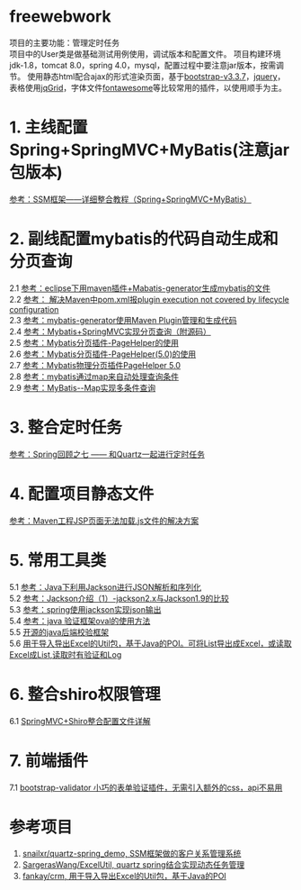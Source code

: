 # freewebwork
项目的主要功能：管理定时任务<br>
项目中的User类是做基础测试用例使用，调试版本和配置文件。
项目构建环境jdk-1.8，tomcat 8.0，spring 4.0，mysql，配置过程中要注意jar版本，按需调节。
使用静态html配合ajax的形式渲染页面，基于[bootstrap-v3.3.7](http://www.bootcss.com/)，[jquery](https://jquery.com/)，表格使用[jqGrid](http://www.guriddo.net/demo/bootstrap/)，字体文件[fontawesome](http://fontawesome.dashgame.com/)等比较常用的插件，以使用顺手为主。
# 1. 主线配置Spring+SpringMVC+MyBatis(注意jar包版本)
[参考：SSM框架——详细整合教程（Spring+SpringMVC+MyBatis）](http://blog.csdn.net/zhshulin/article/details/37956105) 
# 2. 副线配置mybatis的代码自动生成和分页查询
2.1 [参考：eclipse下用maven插件+Mabatis-generator生成mybatis的文件](http://blog.csdn.net/donggang1992/article/details/50847484)<br>
2.2 [参考： 解决Maven中pom.xml报plugin execution not covered by lifecycle configuration ](http://blog.csdn.net/zouxucong/article/details/53786752)<br>
2.3 [参考：mybatis-generator使用Maven Plugin管理和生成代码](http://liyunpeng.iteye.com/blog/1987818)<br>
2.4 [参考：Mybatis+SpringMVC实现分页查询（附源码）](http://www.cnblogs.com/zhangtan/p/5846955.html)<br>
2.5 [参考：Mybatis分页插件-PageHelper的使用](http://blog.csdn.net/u012728960/article/details/50791343)<br>
2.6 [参考：Mybatis分页插件-PageHelper(5.0)的使用](http://blog.csdn.net/u014695188/article/details/65629225)<br>
2.7 [参考：Mybatis物理分页插件PageHelper 5.0](http://blog.csdn.net/wzyxdwll/article/details/66473466)<br>
2.8 [参考：mybatis通过map来自动处理查询条件](http://www.jianshu.com/p/e33993f328f3)<br>
2.9 [参考：MyBatis--Map实现多条件查询](http://blog.csdn.net/sinat_27115575/article/details/70144177)
# 3. 整合定时任务
[参考：Spring回顾之七 —— 和Quartz一起进行定时任务](http://veiking.iteye.com/blog/2371511)
# 4. 配置项目静态文件
[参考：Maven工程JSP页面无法加载.js文件的解决方案](http://blog.csdn.net/javaee_sunny/article/details/52513160)
# 5. 常用工具类
5.1 [参考：Java下利用Jackson进行JSON解析和序列化](http://blog.csdn.net/accountwcx/article/details/24585987)<br>
5.2 [参考：Jackson介绍（1）-jackson2.x与Jackson1.9的比较](http://blog.csdn.net/u011179993/article/details/46454059)<br>
5.3 [参考：spring使用jackson实现json输出](http://blog.chinaunix.net/uid-192452-id-3967223.html)<br>
5.4 [参考：java 验证框架oval的使用方法](http://blog.csdn.net/neweastsun/article/details/50473717)<br>
5.5 [开源的java后端校验框架](http://oval.sourceforge.net/)<br>
5.6 [用于导入导出Excel的Util包，基于Java的POI。可将List<Bean>导出成Excel，或读取Excel成List<Bean>,读取时有验证和Log](https://github.com/SargerasWang/ExcelUtil)
# 6. 整合shiro权限管理
6.1 [SpringMVC+Shiro整合配置文件详解](http://blog.csdn.net/dawangxiong123/article/details/53020424)<br>
# 7. 前端插件
7.1 [bootstrap-validator 小巧的表单验证插件，无需引入额外的css，api不易用](https://github.com/1000hz/bootstrap-validator)

# 参考项目
1. [snailxr/quartz-spring_demo, SSM框架做的客户关系管理系统](https://github.com/fankay/crm)<br>
2. [SargerasWang/ExcelUtil, quartz spring结合实现动态任务管理](https://github.com/snailxr/quartz-spring_demo)<br>
3. [fankay/crm, 用于导入导出Excel的Util包，基于Java的POI](https://github.com/snailxr/quartz-spring_demo)